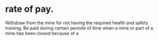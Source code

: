 # rate of pay.

Withdraw from the mine for not having the required health and safety training; Be paid during certain periods of time when a mine or part of a mine has been closed because of a